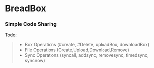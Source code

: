 # BreadBox
### Simple Code Sharing

Todo:
> * Box Operations (#create, #Delete, uploadBox, downloadBox)
> * File Operations (Create,Upload,Download,Remove)
> * Sync Operations (syncall, addsync, removesync, timedsync, syncnow)